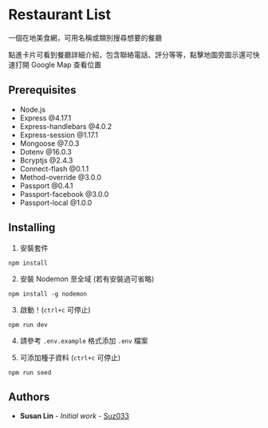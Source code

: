 # Restaurant List

一個在地美食網，可用名稱或類別搜尋想要的餐廳

點進卡片可看到餐廳詳細介紹，包含聯絡電話、評分等等，點擊地圖旁圖示還可快速打開 Google Map 查看位置

## Prerequisites

* Node.js
* Express @4.17.1
* Express-handlebars @4.0.2
* Express-session @1.17.1
* Mongoose @7.0.3
* Dotenv @16.0.3
* Bcryptjs @2.4.3
* Connect-flash @0.1.1
* Method-override @3.0.0
* Passport @0.4.1
* Passport-facebook @3.0.0
* Passport-local @1.0.0

## Installing

1. 安裝套件

```
npm install
```

2. 安裝 Nodemon 至全域 (若有安裝過可省略)
```
npm install -g nodemon
```

3. 啟動！(`ctrl+c` 可停止)
```
npm run dev
```

4. 請參考 `.env.example` 格式添加 `.env` 檔案

5. 可添加種子資料 (`ctrl+c` 可停止)
```
npm run seed
```

## Authors

* **Susan Lin** - *Initial work* - [Suz033](https://github.com/Suz033)
